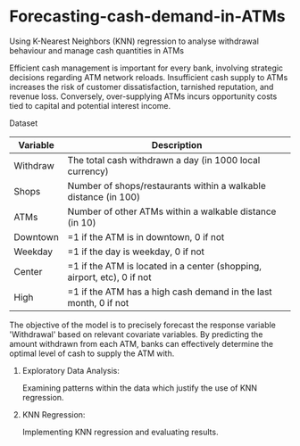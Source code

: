 # Forecasting-cash-demand-in-ATMs
Using K-Nearest Neighbors (KNN) regression to analyse withdrawal behaviour and manage cash quantities in ATMs

Efficient cash management is important for every bank, involving strategic decisions regarding ATM network reloads. 
Insufficient cash supply to ATMs increases the risk of customer dissatisfaction, tarnished reputation, and revenue loss. 
Conversely, over-supplying ATMs incurs opportunity costs tied to capital and potential interest income.

Dataset

| Variable | Description                                                             |
|----------|-------------------------------------------------------------------------|
| Withdraw | The total cash withdrawn a day (in 1000 local currency)                 |
| Shops    | Number of shops/restaurants within a walkable distance (in 100)         |
| ATMs     | Number of other ATMs within a walkable distance (in 10)                 |   
| Downtown | =1 if the ATM is in downtown, 0 if not                                  |
| Weekday  | =1 if the day is weekday, 0 if not                                      |
| Center   | =1 if the ATM is located in a center (shopping, airport, etc), 0 if not |
| High     | =1 if the ATM has a high cash demand in the last month, 0 if not        |


The objective of the model is to precisely forecast the response variable 'Withdrawal' based on relevant covariate variables. 
By predicting the amount withdrawn from each ATM, banks can effectively determine the optimal level of cash to supply the ATM with.

1. Exploratory Data Analysis:

   Examining patterns within the data which justify the use of KNN regression.
   
3. KNN Regression:

   Implementing KNN regression and evaluating results.
